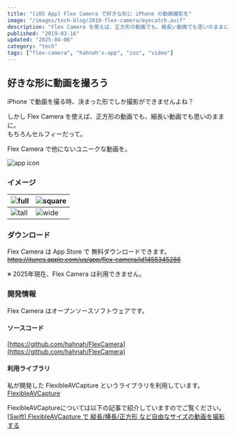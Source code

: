 ```yaml
---
title: "[iOS App] Flex Camera で好きな形に iPhone の動画撮影を"
image: "/images/tech-blog/2019-flex-camera/eyecatch.avif"
description: "Flex Camera を使えば、正方形の動画でも、細長い動画でも思いのままに"
published: "2019-03-16"
updated: "2025-04-06"
category: "tech"
tags: ["flex-camera", "hahnah's-app", "ios", "video"]
---
```


## 好きな形に動画を撮ろう

iPhone で動画を撮る時、決まった形でしか撮影ができませんよね？

しかし Flex Camera を使えば、正方形の動画でも、細長い動画でも思いのままに。  
もちろんセルフィーだって。

Flex Camera で他にないユニークな動画を。

![app icon](/images/tech-blog/2019-flex-camera/app-icon.avif)

### イメージ

| ![full](/images/tech-blog/2019-flex-camera/full.avif) | ![square](/images/tech-blog/2019-flex-camera/square.avif) |
| ----------------------------------------------------- | --------------------------------------------------------- |
| ![tall](/images/tech-blog/2019-flex-camera/tall.avif) | ![wide](/images/tech-blog/2019-flex-camera/wide.avif)     |

### ダウンロード

Flex Camera は App Store で 無料ダウンロードできます。  
~~https://itunes.apple.com/us/app/flex-camera/id1455345286~~

※ 2025年現在、Flex Camera は利用できません。

### 開発情報

Flex Camera はオープンソースソフトウェアです。

#### ソースコード

[https://github.com/hahnah/FlexCamera](https://github.com/hahnah/FlexCamera)

#### 利用ライブラリ

私が開発した FlexibleAVCapture というライブラリを利用しています。  
[FlexibleAVCapture](https://cocoapods.org/pods/FlexibleAVCapture)

FlexibleAVCaptureについては以下の記事で紹介していますのでご覧ください。  
[\[Swift\] FlexibleAVCapture で 縦長/横長/正方形 など自由なサイズの動画を撮影する](https://hahnah.github.io/tech-blog/swift-flexible-av-capture/)
